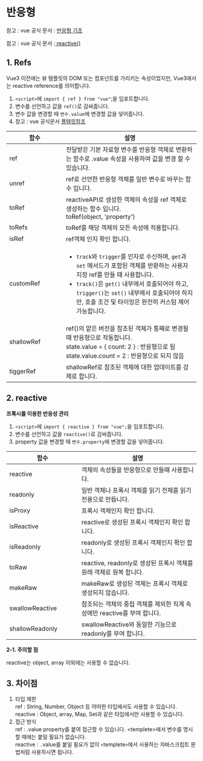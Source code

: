 # 반응형



참고 : vue 공식 문서 : [반응형 기초](https://ko.vuejs.org/guide/essentials/reactivity-fundamentals.html)&#x20;

참고 : vue 공식 문서 :[ reactive()](https://ko.vuejs.org/guide/typescript/composition-api.html#typing-reactive)

## 1. Refs

Vue3 이전에는 뷰 템플릿의 DOM 또는 컴포넌트를 가리키는 속성이었지만, Vue3에서는 reactive reference를 의미합니다.

1. `<script>`에 `import { ref } from "vue"`;을 임포트합니다.
2. 변수를 선언하고 값을 `ref()`로 감싸줍니다.
3. 변수 값을 변경할 때 `변수.value`에 변경할 값을 넣어줍니다.
4. 참고 : vue 공식문서   [플템릿참조](https://ko.vuejs.org/guide/essentials/template-refs.html#refs-inside-v-for)

<table><thead><tr><th width="134">함수</th><th>설명</th></tr></thead><tbody><tr><td>ref</td><td>전달받은 기본 자료형 변수를 반응형 객체로 변환하는 함수로 .value 속성을 사용하여 값을 변경 할 수 있습니다.</td></tr><tr><td>unref</td><td>ref로 선언한 반응형 객체를 일반 변수로 바꾸는 함수 입니다.</td></tr><tr><td>toRef</td><td>reactiveAPI로 생성한 객체의 속성을 ref 객체로 생성하는 함수 입니다.<br>toRef(object, 'property')</td></tr><tr><td>toRefs</td><td>toRef를 해당 객체의 모든 속성에 적용합니다.</td></tr><tr><td>isRef</td><td>ref객체 인지 확인 합니다.</td></tr><tr><td>customRef</td><td><ul><li><code>track</code>와 <code>trigger</code>를 인자로 수신하며, <code>get</code>과 <code>set</code> 메서드가 포함된 객체를 반환하는 사용자 지정 ref를 만들 떄 사용합니다.</li><li><code>track()</code>은 <code>get()</code> 내부에서 호출되어야 하고, <code>trigger()</code>는 <code>set()</code> 내부에서 호출되어야 하지만, 호출 조건 및 타이밍은 완전히 커스텀 제어 가능합니다.</li></ul></td></tr><tr><td>shallowRef</td><td>ref()의 얕은 버전을 참조된 객체가 통째로 변경될 때 반응형으로 작동합니다.<br>state.value = { count: 2 } : 반응형으로 됨<br>state.value.count = 2 : 반응형으로 되지 않음</td></tr><tr><td>tiggerRef</td><td>shallowRef로 참조된 객체에 대한 업데이트를 강제로 합니다.</td></tr></tbody></table>

## 2. **reactive**&#x20;

**프록시를 이용한 반응성 관리**

1. `<script>`에 `import { reactive } from "vue";`을 임포트합니다.
2. 변수를 선언하고 값을 `reactive()`로 감싸줍니다.
3. property 값을 변경할 때 `변수.property`에 변경할 값을 넣어줍니다.

<table><thead><tr><th width="175">함수</th><th>설명</th></tr></thead><tbody><tr><td>reactive</td><td>객체의 속성들을 반응형으로 만들때 사용합니다.</td></tr><tr><td>readonly</td><td>일반 객체나 프록시 객체를 읽기 전체를 읽기 전용으로 만듭니다.</td></tr><tr><td>isProxy</td><td>프록시 객체인지 확인 합니다.</td></tr><tr><td>isReactive</td><td>reactive로 생성된 프록시 객체인지 확인 합니다.</td></tr><tr><td>isReadonly</td><td>readonly로 생성된 프록시 객체인지 확인 합니다.</td></tr><tr><td>toRaw</td><td>reactive, readonly로 생성된 프록시 객체를 원래 객체로 원복 합니다.</td></tr><tr><td>makeRaw</td><td>makeRaw로 생성된 객체는 프록시 객체로 생성되지 않습니다.</td></tr><tr><td>swallowReactive</td><td>참조되는 객체의 중첩 객체를 제외한 직계 속성에만 reactive를 부여 합니다.</td></tr><tr><td>shallowReadonly</td><td>swallowReactive와 동일한 기능으로 readonly를 부여  합니다.</td></tr></tbody></table>

**2-1. 주의할 점**

reactive는 object, array 이외에는 사용할 수 없습니다.

## 3. 차이점 <a href="#ref-reactive" id="ref-reactive"></a>

1. 타입 제한\
   ref :  String, Number, Object 등 어떠한 타입에서도 사용할 수 있습니다.\
   reactive : Object, array, Map, Set과 같은 타입에서만 사용할 수 있습니다.
2. 접근 방식\
   ref :  .value property를 붙여 접근할 수 있습니다. \<templete>에서 변수를 명시할 때에는 붙일 필요가 없습니다.\
   reactive : `.`value를 붙일 필요가 없이 `<`templete`>`에서 사용하는 자바스크립트 문법처럼 사용하시면 됩니다.
